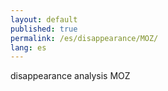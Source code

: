 ```yaml
---
layout: default
published: true
permalink: /es/disappearance/MOZ/
lang: es
---
```


disappearance analysis MOZ
